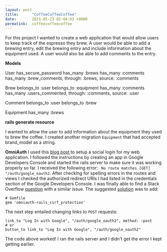 ```yaml
---
layout: post
title:      "CoffeeCoffeeCoffee"
date:       2021-05-23 02:04:02 +0000
permalink:  coffeecoffeecoffee
---
```


For this project I wanted to create a web application that would allow users to keep track of the espresso they brew. A user would be able to add a brewing entry, edit the brewing entry and include information about the equipment used. A user would also be able to add comments to the entry. 



**Models**

User
has_secure_password
has_many :brews
has_many :comments
has_many :brew_comments, through: :brews, source: :comments


Brew
belongs_to :user
belongs_to :equipment
has_many :comments
has_many :users_commented, through: :comments, source: :user

Comment
belongs_to :user
belongs_to :brew

Equipment
has_many :brews



**rails generate resource**

I wanted to allow the user to add information about the equipment they used to brew the coffee. I created another migration `Equipment` that had accepted brand_model as a string. 



**OmniAuth**
I used this [blog post ](https://medium.com/swlh/google-authentication-strategy-for-rails-5-application-cd37947d2b1b) to setup a social login for my web application. I followed the instructions by creating an app in  Google Developers Console and started the rails server to make sure it was working properly so far. I received the following error: ` No route matches [GET] "/auth/google_oauth2`. After checking for spelling errors in the routes and views I checked the authorized redirect URIs I had listed in the credentials section of the Google Developers Console. I was finally able to find a Stack Overflow [question](https://stackoverflow.com/questions/65783394/no-route-matches-get-auth-google-oauth2-error-keeps-coming-up) with a similar issue. The suggested [solution](https://github.com/omniauth/omniauth/wiki/Resolving-CVE-2015-9284) was to add:
```
# Gemfile
gem 'omniauth-rails_csrf_protection'
```

The next step entailed changing links to `POST` requests:
```
link_to "Log In with Google", "/auth/google_oauth2", method: :post
# or
button_to link_to "Log In with Google", "/auth/google_oauth2"
```

The code above worked! I ran the rails server and I didn't get the error I kept getting earlier. 













